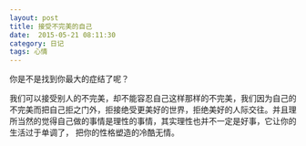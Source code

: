```yaml
---
layout: post
title: 接受不完美的自己
date:  2015-05-21 08:11:30  
category: 日记
tags: 心情
---
```


你是不是找到你最大的症结了呢？

我们可以接受别人的不完美，却不能容忍自己这样那样的不完美，我们因为自己的不完美而把自己拒之门外，拒接绝受更美好的世界，拒绝美好的人际交往。并且理所当然的觉得自己做的事情是理性的事情，其实理性也并不一定是好事，它让你的生活过于单调了， 把你的性格塑造的冷酷无情。




















